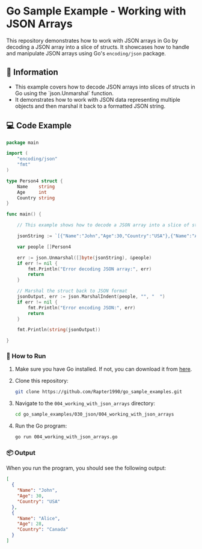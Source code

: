 # Go Sample Example - Working with JSON Arrays

This repository demonstrates how to work with JSON arrays in Go by decoding a JSON array into a slice of structs. It showcases how to handle and manipulate JSON arrays using Go's `encoding/json` package.

## 📖 Information

<ul style="list-style-type:disc">
  <li>This example covers how to decode JSON arrays into slices of structs in Go using the `json.Unmarshal` function.</li>
  <li>It demonstrates how to work with JSON data representing multiple objects and then marshal it back to a formatted JSON string.</li>
</ul>

## 💻 Code Example

```go
package main

import (
	"encoding/json"
	"fmt"
)

type Person4 struct {
	Name    string
	Age     int
	Country string
}

func main() {

	// This example shows how to decode a JSON array into a slice of structs

	jsonString := `[{"Name":"John","Age":30,"Country":"USA"},{"Name":"Alice","Age":28,"Country":"Canada"}]`

	var people []Person4

	err := json.Unmarshal([]byte(jsonString), &people)
	if err != nil {
		fmt.Println("Error decoding JSON array:", err)
		return
	}

	// Marshal the struct back to JSON format
	jsonOutput, err := json.MarshalIndent(people, "", "  ")
	if err != nil {
		fmt.Println("Error encoding JSON:", err)
		return
	}

	fmt.Println(string(jsonOutput))

}
```

### 🏃 How to Run

1. Make sure you have Go installed. If not, you can download it from [here](https://golang.org/dl/).
2. Clone this repository:

   ```bash
   git clone https://github.com/Rapter1990/go_sample_examples.git
   ```

3. Navigate to the `004_working_with_json_arrays` directory:

   ```bash
   cd go_sample_examples/030_json/004_working_with_json_arrays
   ```

4. Run the Go program:

   ```bash
   go run 004_working_with_json_arrays.go
   ```

### 📦 Output

When you run the program, you should see the following output:

```json
[
  {
    "Name": "John",
    "Age": 30,
    "Country": "USA"
  },
  {
    "Name": "Alice",
    "Age": 28,
    "Country": "Canada"
  }
]
```